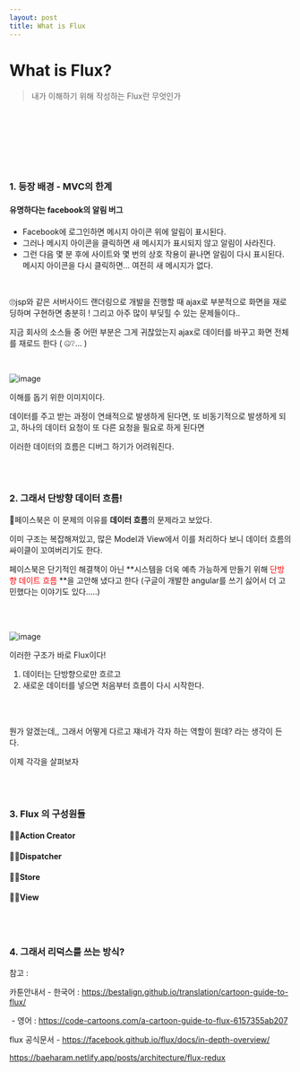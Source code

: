 ```yaml
---
layout: post
title: What is Flux
---
```




# What is Flux?

>내가 이해하기 위해 작성하는 Flux란 무엇인가

<br/><br/><br/><br/><br/><br/>

### 1. 등장 배경 - MVC의 한계

#### 유명하다는 facebook의 알림 버그

- Facebook에 로그인하면 메시지 아이콘 위에 알림이 표시된다.
-  그러나 메시지 아이콘을 클릭하면 새 메시지가 표시되지 않고 알림이 사라진다. 
- 그런 다음 몇 분 후에 사이트와 몇 번의 상호 작용이 끝나면 알림이 다시 표시된다. 메시지 아이콘을 다시 클릭하면… 여전히 새 메시지가 없다. 

<br/>

🙄jsp와 같은 서버사이드 랜더링으로 개발을 진행할 때 ajax로 부분적으로 화면을 재로딩하며 구현하면 충분히 ! 그리고 아주 많이 부딪힐 수 있는 문제들이다..

지금 회사의 소스들 중 어떤 부분은 그게 귀찮았는지 ajax로 데이터를 바꾸고 화면 전체를 재로드 한다 ( 🤐❔... )

<br/>

![image](https://user-images.githubusercontent.com/51187540/125787387-0fdf5cd3-59bf-46ea-85de-1b19efe66207.png)

이해를 돕기 위한 이미지이다. 

데이터를 주고 받는 과정이 연쇄적으로 발생하게 된다면, 또 비동기적으로 발생하게 되고, 하나의 데이터 요청이 또 다른 요청을 필요로 하게 된다면

이러한 데이터의 흐름은 디버그 하기가 어려워진다.

<br/><br/>

### 2. 그래서 단방향 데이터 흐름!

 📝페이스북은 이 문제의 이유를 **데이터 흐름**의 문제라고 보았다.

이미 구조는 복잡해져있고, 많은 Model과 View에서 이를 처리하다 보니 데이터 흐름의 싸이클이 꼬여버리기도 한다.

페이스북은 단기적인 해결책이 아닌 **시스템을 더욱 예측 가능하게 만들기 위해 <span style="color:red;">단방향 데이트 흐름 </span>**을 고안해 냈다고 한다 (구글이 개발한 angular를 쓰기 싫어서 더 고민했다는 이야기도 있다.....)

<br/><br/>

![image](https://user-images.githubusercontent.com/51187540/125788259-8dd056cf-6592-44c7-b4aa-a57d0608032c.png)



이러한 구조가 바로 Flux이다!

1. 데이터는 단방향으로만 흐르고
2. 새로운 데이터를 넣으면 처음부터 흐름이 다시 시작한다.

<br/><br/>

뭔가 알겠는데,, 그래서 어떻게 다르고 쟤네가 각자 하는 역할이 뭔데? 라는 생각이 든다.

이제 각각을 살펴보자

<br/><br/>

### 3. Flux 의 구성원들

#### 🙋‍♀️Action Creator

#### 🙋‍♀️Dispatcher

#### 🙋‍♀️Store

#### 🙋‍♀️View

<br/><br/>

### 4. 그래서 리덕스를 쓰는 방식?





참고 : 

카툰안내서 - 한국어 : https://bestalign.github.io/translation/cartoon-guide-to-flux/

​                     - 영어 : https://code-cartoons.com/a-cartoon-guide-to-flux-6157355ab207

flux 공식문서 - https://facebook.github.io/flux/docs/in-depth-overview/

https://baeharam.netlify.app/posts/architecture/flux-redux